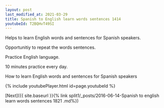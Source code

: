 ```yaml
---
layout: post
last_modified_at: 2021-03-29
title: Spanish to English learn words sentences 1414 
youtubeId: T2BQHvT49SI
---
```

 
 
Helps to learn English words and sentences for Spanish speakers.

Opportunitiy to repeat the words sentences. 

Practice English language. 
 
10 minutes practice every day. 
 
How to learn English words and sentences for Spanish speakers 
 
{% include youtubePlayer.html id=page.youtubeId %}
 
 
[Next]({{ site.baseurl }}{% link  split1/_posts/2016-06-14-Spanish to english learn words sentences 1821 .md%})
 
